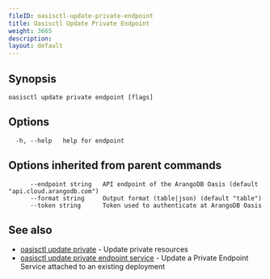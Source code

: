 ```yaml
---
fileID: oasisctl-update-private-endpoint
title: Oasisctl Update Private Endpoint
weight: 3665
description: 
layout: default
---
```

## Synopsis



```
oasisctl update private endpoint [flags]
```

## Options

```
  -h, --help   help for endpoint
```

## Options inherited from parent commands

```
      --endpoint string   API endpoint of the ArangoDB Oasis (default "api.cloud.arangodb.com")
      --format string     Output format (table|json) (default "table")
      --token string      Token used to authenticate at ArangoDB Oasis
```

## See also

* [oasisctl update private](oasisctl-update-private)	 - Update private resources
* [oasisctl update private endpoint service](oasisctl-update-private-endpoint-service)	 - Update a Private Endpoint Service attached to an existing deployment

